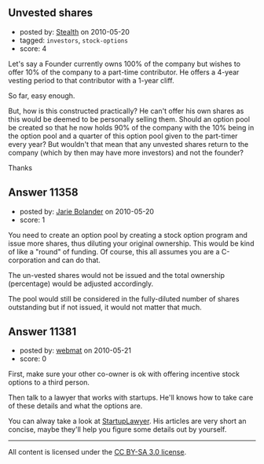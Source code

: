 ## Unvested shares

- posted by: [Stealth](https://stackexchange.com/users/-1/2854-stealth) on 2010-05-20
- tagged: `investors`, `stock-options`
- score: 4

Let's say a Founder currently owns 100% of the company but wishes to offer 10% of the company to a part-time contributor. He offers a 4-year vesting period to that contributor with a 1-year cliff.

So far, easy enough.

But, how is this constructed practically? He can't offer his own shares as this would be deemed to be personally selling them. Should an option pool be created so that he now holds 90% of the company with the 10% being in the option pool and a quarter of this option pool given to the part-timer every year? But wouldn't that mean that any unvested shares return to the company (which by then may have more investors) and not the founder?

Thanks


## Answer 11358

- posted by: [Jarie Bolander](https://stackexchange.com/users/-1/585-jarie-bolander) on 2010-05-20
- score: 1

You need to create an option pool by creating a stock option program and issue more shares, thus diluting your original ownership. This would be kind of like a "round" of funding. Of course, this all assumes you are a C-corporation and can do that.

The un-vested shares would not be issued and the total ownership (percentage) would be adjusted accordingly.

The pool would still be considered in the fully-diluted number of shares outstanding but if not issued, it would not matter that much.


## Answer 11381

- posted by: [webmat](https://stackexchange.com/users/-1/1657-webmat) on 2010-05-21
- score: 0

First, make sure your other co-owner is ok with offering incentive stock options to a third person.

Then talk to a lawyer that works with startups. He'll knows how to take care of these details and what the options are.

You can alway take a look at [StartupLawyer](http://startuplawyer.com/). His articles are very short an concise, maybe they'll help you figure some details out by yourself.



---

All content is licensed under the [CC BY-SA 3.0 license](https://creativecommons.org/licenses/by-sa/3.0/).
